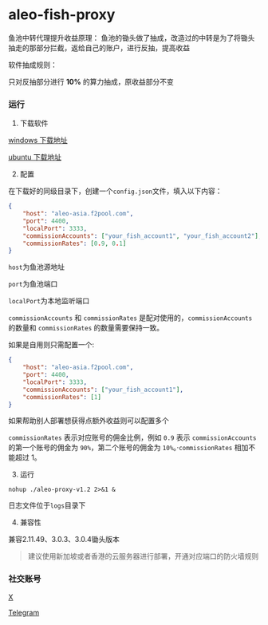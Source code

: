 # aleo-fish-proxy

鱼池中转代理提升收益原理：
鱼池的锄头做了抽成，改造过的中转是为了将锄头抽走的那部分拦截，返给自己的账户，进行反抽，提高收益

软件抽成规则：

只对反抽部分进行 **10%** 的算力抽成，原收益部分不变

### 运行

1. 下载软件


[windows 下载地址](http://82.156.172.63:8080/s/7YmyT8R53REsLm5)

[ubuntu 下载地址](http://82.156.172.63:8080/s/ZpDX26DqRE5KZGF)

2. 配置

在下载好的同级目录下，创建一个`config.json`文件，填入以下内容：

```json
{
    "host": "aleo-asia.f2pool.com",
    "port": 4400,
    "localPort": 3333,
    "commissionAccounts": ["your_fish_account1", "your_fish_account2"],
    "commissionRates": [0.9, 0.1]
}
```

`host`为鱼池源地址

`port`为鱼池端口

`localPort`为本地监听端口

`commissionAccounts` 和 `commissionRates` 是配对使用的，`commissionAccounts` 的数量和 `commissionRates` 的数量需要保持一致。

如果是自用则只需配置一个:

```json
{
    "host": "aleo-asia.f2pool.com",
    "port": 4400,
    "localPort": 3333,
    "commissionAccounts": ["your_fish_account1"],
    "commissionRates": [1]
}
```

如果帮助别人部署想获得点额外收益则可以配置多个

`commissionRates` 表示对应账号的佣金比例，例如 `0.9` 表示 `commissionAccounts` 的第一个账号的佣金为 `90%`，第二个账号的佣金为 `10%`。·`commissionRates` 相加不能超过 1。


3. 运行

```
nohup ./aleo-proxy-v1.2 2>&1 &
```

日志文件位于`logs`目录下

4. 兼容性

兼容2.11.49、3.0.3、3.0.4锄头版本

> 建议使用新加坡或者香港的云服务器进行部署，开通对应端口的防火墙规则


### 社交账号

[X](https://x.com/web3Speculator)

[Telegram](https://t.me/+96K0euqJY-U2Mzc1)
